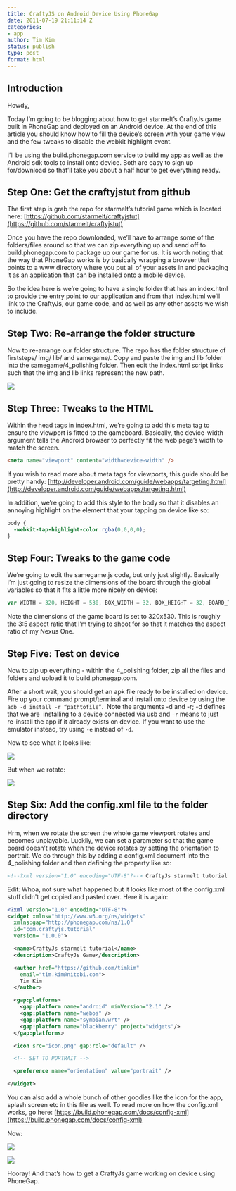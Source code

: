 ```yaml
---
title: CraftyJS on Android Device Using PhoneGap
date: 2011-07-19 21:11:14 Z
categories:
- app
author: Tim Kim
status: publish
type: post
format: html
---
```


## Introduction

Howdy,

Today I’m going to be blogging about how to get starmelt’s CraftyJs game built in PhoneGap and deployed on an Android device. At the end of this article you should know how to fill the device’s screen with your game view and the few tweaks to disable the webkit highlight event.

I’ll be using the build.phonegap.com service to build my app as well as the Android sdk tools to install onto device. Both are easy to sign up for/download so that’ll take you about a half hour to get everything ready.

## Step One: Get the craftyjstut from github

The first step is grab the repo for starmelt’s tutorial game which is located here: [https://github.com/starmelt/craftyjstut](https://github.com/starmelt/craftyjstut)

Once you have the repo downloaded, we’ll have to arrange some of the folders/files around so that we can zip everything up and send off to build.phonegap.com to package up our game for us. It is worth noting that the way that PhoneGap works is by basically wrapping a browser that points to a www directory where you put all of your assets in and packaging it as an application that can be installed onto a mobile device.

So the idea here is we’re going to have a single folder that has an index.html to provide the entry point to our application and from that index.html we’ll link to the CraftyJs, our game code, and as well as any other assets we wish to include.

## Step Two: Re-arrange the folder structure

Now to re-arrange our folder structure. The repo has the folder structure of firststeps/ img/ lib/ and samegame/. Copy and paste the img and lib folder into the samegame/4_polishing folder. Then edit the index.html script links such that the img and lib links represent the new path.

[![](/uploads/2011/07/folder_structure.png)](/uploads/2011/07/folder_structure.png)

## Step Three: Tweaks to the HTML

Within the head tags in index.html, we’re going to add this meta tag to ensure the viewport is fitted to the gameboard. Basically, the device-width argument tells the Android browser to perfectly fit the web page’s width to match the screen.

```html
<meta name="viewport" content="width=device-width" />
```

If you wish to read more about meta tags for viewports, this guide should be pretty handy: [http://developer.android.com/guide/webapps/targeting.html](http://developer.android.com/guide/webapps/targeting.html)

In addition, we’re going to add this style to the body so that it disables an annoying highlight on the element that your tapping on device like so:

```css
body {
  -webkit-tap-highlight-color:rgba(0,0,0,0);
}
```

## Step Four: Tweaks to the game code

We’re going to edit the samegame.js code, but only just slightly. Basically I’m just going to resize the dimensions of the board through the global variables so that it fits a little more nicely on device:

```js
var WIDTH = 320, HEIGHT = 530, BOX_WIDTH = 32, BOX_HEIGHT = 32, BOARD_TOP = 50, BOARD_LEFT = 0, BOARD_ROWS = 14, BOARD_COLS = 10, TWEEN_FRAMES = 15, FONT = "24px sans-serif";
```

Note the dimensions of the game board is set to 320x530. This is roughly the 3:5 aspect ratio that I’m trying to shoot for so that it matches the aspect ratio of my Nexus One.

## Step Five: Test on device

Now to zip up everything - within the 4_polishing folder, zip all the files and folders and upload it to build.phonegap.com.

After a short wait, you should get an apk file ready to be installed on device. Fire up your command prompt/terminal and install onto device by using the `adb -d install -r “pathtofile”`.  Note the arguments -d and -r; -d defines that we are  installing to a device connected via usb and `-r` means to just re-install the app if it already exists on device. If you want to use the emulator instead, try using `-e` instead of `-d`.

Now to see what it looks like:

[![](/uploads/2011/07/2011-07-06_0002.jpg)](/uploads/2011/07/2011-07-06_0002.jpg)

But when we rotate:

[![](/uploads/2011/07/2011-07-06_0003.jpg)](/uploads/2011/07/2011-07-06_0003.jpg)

## Step Six: Add the config.xml file to the folder directory

Hrm, when we rotate the screen the whole game viewport rotates and becomes unplayable. Luckily, we can set a parameter so that the game board doesn’t rotate when the device rotates by setting the orientation to portrait. We do through this by adding a config.xml document into the 4_polishing folder and then defining the property like so:

```xml
<!--?xml version="1.0" encoding="UTF-8"?--> CraftyJs starmelt tutorial CraftyJs Game Tim Kim <!-- SET TO PORTRAIT -->
```

Edit: Whoa, not sure what happened but it looks like most of the config.xml stuff didn't get copied and pasted over. Here it is again:

```xml
<?xml version="1.0" encoding="UTF-8"?>
<widget xmlns="http://www.w3.org/ns/widgets"
  xmlns:gap="http://phonegap.com/ns/1.0"
  id="com.craftyjs.tutorial"
  version= "1.0.0">

  <name>CraftyJs starmelt tutorial</name>
  <description>CraftyJs Game</description>

  <author href="https://github.com/timkim"
    email="tim.kim@nitobi.com">
    Tim Kim
  </author>

  <gap:platforms>
    <gap:platform name="android" minVersion="2.1" />
    <gap:platform name="webos" />
    <gap:platform name="symbian.wrt" />
    <gap:platform name="blackberry" project="widgets"/>
  </gap:platforms>

  <icon src="icon.png" gap:role="default" />

  <!-- SET TO PORTRAIT -->

  <preference name="orientation" value="portrait" />

</widget>
```

You can also add a whole bunch of other goodies like the icon for the app, splash screen etc in this file as well. To read more on how the config.xml works, go here: [https://build.phonegap.com/docs/config-xml](https://build.phonegap.com/docs/config-xml)

Now:

[![](/uploads/2011/07/2011-07-06_0004.jpg)](/uploads/2011/07/2011-07-06_0004.jpg)

[![](/uploads/2011/07/2011-07-06_0005.jpg)](/uploads/2011/07/2011-07-06_0005.jpg)

Hooray! And that’s how to get a CraftyJs game working on device using PhoneGap.
